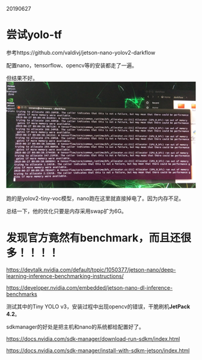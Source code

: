 20190627

# 尝试yolo-tf

参考https://github.com/valdivj/jetson-nano-yolov2-darkflow

配置nano，tensorflow、opencv等的安装都走了一遍。

但结果不好。
<img src="./imgs/nano-memory.jpg">

跑的是yolov2-tiny-voc模型，nano跑在这里就直接掉电了。因为内存不足。

总结一下，他的优化只要是内存采用swap扩为6G。


# 发现官方竟然有benchmark，而且还很多！！！！

https://devtalk.nvidia.com/default/topic/1050377/jetson-nano/deep-learning-inference-benchmarking-instructions/

https://developer.nvidia.com/embedded/jetson-nano-dl-inference-benchmarks

测试其中的Tiny YOLO v3，安装过程中出现opencv的错误，干脆刷机**JetPack 4.2**。

sdkmanager的好处是把主机和nano的系统都给配置好了。

https://docs.nvidia.com/sdk-manager/download-run-sdkm/index.html

https://docs.nvidia.com/sdk-manager/install-with-sdkm-jetson/index.html
